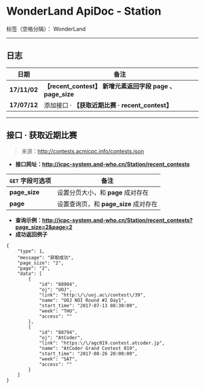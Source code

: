 ﻿# WonderLand ApiDoc - Station

标签（空格分隔）： WonderLand

---

## **日志**

| 日期         | 备注  
| ------------ | ------
| **17/11/02** | **【recent_contest】 新增元素返回字段 page 、page_size**
| **17/07/12** | 添加接口 · **【获取近期比赛 · recent_contest】**
 
---

## **接口 · 获取近期比赛**

> 来源：http://contests.acmicpc.info/contests.json

- **接口网址：http://icpc-system.and-who.cn/Station/recent_contests**

| **`GET` 字段可选项** | 备注
| --------------- | --------
| **page_size**   | 设置分页大小，和 **page** 成对存在
| **page**        | 设置查询页，和 **page_size** 成对存在

- **查询示例：http://icpc-system.and-who.cn/Station/recent_contests?page_size=2&page=2**
- **成功返回例子**

```
{
	"type": 1,
	"message": "获取成功",
	"page_size": "2",
	"page": "2",
	"data": [
		{
			"id": "88904",
			"oj": "UOJ",
			"link": "http:\/\/uoj.ac\/contest\/39",
			"name": "UOJ NOI Round #2 Day1",
			"start_time": "2017-07-13 08:30:00",
			"week": "THU",
			"access": ""
		},
		{
			"id": "88794",
			"oj": "AtCoder",
			"link": "https:\/\/agc019.contest.atcoder.jp",
			"name": "AtCoder Grand Contest 019",
			"start_time": "2017-08-26 20:00:00",
			"week": "SAT",
			"access": ""
		}
	]
}
```




